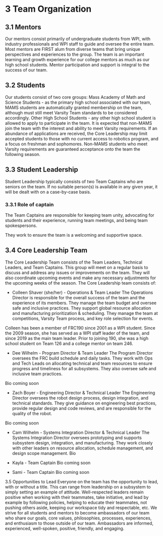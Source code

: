 # 3 Team Organization
## 3.1 Mentors
Our mentors consist primarily of undergraduate students from WPI, with industry professionals and WPI staff to guide and oversee the entire team.  Most mentors are FIRST alum from diverse teams that bring unique perspectives and experiences to the group.  The team is an important learning and growth experience for our college mentors as much as our high school students.  Mentor participation and support is integral to the success of our team.

## 3.2 Students
Our students consist of two core groups:
Mass Academy of Math and Science Students - as the primary high school associated with our team, MAMS students are automatically granted membership on the team, although must still meet Varsity Team standards to be considered accordingly.
Other High School Students - any other high school student is allowed to apply to participate in the team.  It is expected that non-MAMS join the team with the interest and ability to meet Varsity requirements.  If an abundance of applications are received, the Core Leadership may limit accepted students to those with no current access to robotics program, and a focus on freshman and sophomores.  Non-MAMS students who meet Varsity requirements are guaranteed acceptance onto the team the following season.

## 3.3 Student Leadership
Student Leadership typically consists of two Team Captains who are seniors on the team.  If no suitable person(s) is available in any given year, it will be dealt with on a case-by-case basis.

### 3.3.1 Role of captain
The Team Captains are responsible for keeping team unity, advocating for students and their experience, running team meetings, and being team spokespersons.

They work to ensure the team is a welcoming and supportive space.

## 3.4 Core Leadership Team
The Core Leadership Team consists of the Team Leaders, Technical Leaders, and Team Captains.  This group will meet on a regular basis to discuss and address any issues or improvements on the team.  They will also coordinate upcoming events and make any necessary adjustments for the upcoming weeks of the season.
The Core Leadership team consists of:
* Colleen Shaver (she/her) - Operations & Team Leader
The Operations Director is responsible for the overall success of the team and the experience of its members.  They manage the team budget and oversee safe and inclusive practices.  They support global resource allocation and manufacturing prioritization & scheduling.  They manage the team at competitions, Varsity Team process, and key role selection for events.

Colleen has been a member of FRC190 since 2001 as a WPI student.  Since the 2009 season, she has served as a WPI staff leader of the team, and since 2019 as the main team leader.  Prior to joining 190, she was a high school student on Team 126 and a college mentor on team 246.
* Dee Wilhelm - Program Director & Team Leader
The Program Director oversees the FRC build schedule and daily tasks.  They work with Ops and Tech Leads on allocating technical and team resources to ensure progress and timeliness for all subsystems.  They also oversee safe and inclusive team practices.

Bio coming soon
* Zach Boyer - Engineering Director & Technical Leader
The Engineering Director oversees the robot design process, design integration, and technical standards.  They give guidance on engineering best practices, provide regular design and code reviews, and are responsible for the quality of the robot.

Bio coming soon
* Cam Wilhelm - Systems Integration Director & Technical Leader
The Systems Integration Director oversees prototyping and  supports subsystem design, integration, and manufacturing.  They work closely with other leaders on resource allocation, schedule management, and design scope management. 
Bio

* Kayla - Team Captain
Bio coming soon

* Sami - Team Captain
Bio coming soon

3.5 Opportunities to Lead
Everyone on the team has the opportunity to lead, with or without a title. This can range from leadership on a subsystem to simply setting an example of attitude. Well-respected leaders remain positive when working with their teammates, take initiative, and lead by example by following policies, helping to educate their teammates, not pushing others aside, keeping our workspace tidy and respectable, etc. 
We strive for all students and mentors to become ambassadors of our team who share our goals, core values, philosophies, processes, experiences, and enthusiasm to those outside of our team.  Ambassadors are informed, experienced, well-spoken, positive, friendly, and engaging.


